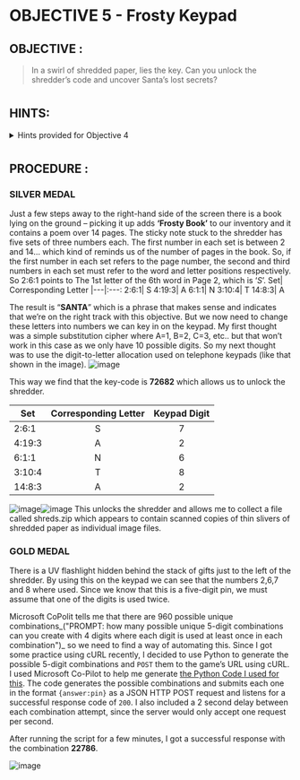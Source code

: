 # OBJECTIVE 5 - Frosty Keypad #

## OBJECTIVE : ##
>In a swirl of shredded paper, lies the key. Can you unlock the shredder’s code and uncover Santa’s lost secrets?
#  

## HINTS: ##
<details>
  <summary>Hints provided for Objective 4</summary>
  
>- Hmmmm. I know I have seen Santa and the other elves use this keypad. I wonder what it contains. I bet whatever is in there is a **National Treasure**!
>-	Well this is puzzling. I wonder if Santa has a seperate code. Bet that would cast some light on the problem. I know this is a stretch...but...what if you had one of those fancy UV lights to look at the fingerprints on the keypad? That might at least limit the possible digits being used...
>-	See if you can find a copy of that book everyone seems to be reading these days. I thought I saw somebody drop one close by...
</details>

#  

## PROCEDURE : ##
### SILVER MEDAL ###

Just a few steps away to the right-hand side of the screen there is a book lying on the ground – picking it up adds **‘Frosty Book’** to our inventory and it contains a poem over 14 pages.
The sticky note stuck to the shredder has five sets of three numbers each.  The first number in each set is between 2 and 14… which kind of reminds us of the number of pages in the book.  So, if the first number in each set refers to the page number, the second and third numbers in each set must refer to the word and letter positions respectively.  So 2:6:1 points to The 1st letter of the 6th word in Page 2, which is ‘*S*’.
Set|	Corresponding Letter
|---|:---:
2:6:1|	S
4:19:3|	A
6:1:1|	N
3:10:4|	T
14:8:3|	A

The result is “**SANTA**” which is a phrase that makes sense and indicates that we’re on the right track with this objective.  But we now need to change these letters into numbers we can key in on the keypad.  My first thought was a simple substitution cipher where A=1, B=2, C=3, etc..  but that won’t work in this case as we only have 10 possible digits.  So my next thought was to use the digit-to-letter allocation used on telephone keypads (like that shown in the image).
![image](https://github.com/user-attachments/assets/2cb95554-9b5b-4fbd-9e57-77eb931c3742)

This way we find that the key-code is **72682** which allows us to unlock the shredder.

Set|	Corresponding Letter|	Keypad Digit
---|:---:|:---:
2:6:1|	S|	7
4:19:3|	A|	2
6:1:1|	N|	6
3:10:4|	T|	8
14:8:3|	A|	2

![image](https://github.com/user-attachments/assets/9cba86e1-4d97-4566-88e7-073b6c6a9aee)![image](https://github.com/user-attachments/assets/0f1c72f2-2945-498f-a583-908a37db6cec)
This unlocks the shredder and allows me to collect a file called shreds.zip which appears to contain scanned copies of thin slivers of shredded paper as individual image files. 

### GOLD MEDAL ###
There is a UV flashlight hidden behind the stack of gifts just to the left of the shredder.  By using this on the keypad we can see that the numbers 2,6,7 and 8 where used.  Since we know that this is a five-digit pin, we must assume that one of the digits is used twice.

Microsoft CoPolit tells me that there are 960 possible unique combinations_("PROMPT: how many possible unique 5-digit combinations can you create with 4 digits where each digit is used at least once in each combination")_ so we need to find a way of automating this.  Since I got some practice using cURL recently, I decided to use Python to generate the possible 5-digit combinations and `POST` them to the game’s URL using cURL.  I used Microsoft Co-Pilot to help me generate [the Python Code I used for this](Code/frosty_keypad_bruteforce.py).  The code generates the possible combinations and submits each one in the format `{answer:pin}` as a JSON HTTP POST request and listens for a successful response code of `200`. I also included a 2 second delay between each combination attempt, since the server would only accept one request per second.

After running the script for a few minutes, I got a successful response with the combination **22786**.

![image](https://github.com/user-attachments/assets/7e2784b7-5913-49fa-b349-07f77a8e78b9)



